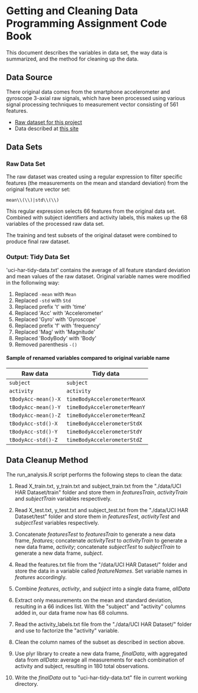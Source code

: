 # Getting and Cleaning Data Programming Assignment Code Book

This document describes the variables in data set, the way data is summarized, and the method for cleaning up the data.  

## Data Source

There original data comes from the smartphone accelerometer and gyroscope 3-axial raw signals, 
which have been processed using various signal processing techniques to measurement vector consisting of 561 features.
* [Raw dataset for this project](https://d396qusza40orc.cloudfront.net/getdata%2Fprojectfiles%2FUCI%20HAR%20Dataset.zip)
* Data described at [this site](http://archive.ics.uci.edu/ml/datasets/Human+Activity+Recognition+Using+Smartphones)       

## Data Sets

### Raw Data Set

The raw dataset was created using a regular expression to filter specific features (the measurements on the mean and standard deviation) from the original feature vector set:

`mean\\(\\)|std\\(\\)`

This regular expression selects 66 features from the original data set.
Combined with subject identifiers and activity labels, this makes up the
68 variables of the processed raw data set.

The training and test subsets of the original dataset were combined to produce final raw dataset.

### Output: Tidy Data Set

'uci-har-tidy-data.txt' contains the average of all feature standard deviation and mean values of the raw dataset. Original variable names were modified in the follonwing way:

 1. Replaced `-mean` with `Mean`
 2. Replaced `-std` with `Std`
 3. Replaced prefix 't' with 'time'
 4. Replaced 'Acc' with 'Accelerometer'
 5. Replaced 'Gyro' with 'Gyroscope'
 6. Replaced prefix 'f' with 'frequency'
 7. Replaced 'Mag' with 'Magnitude'
 8. Replaced 'BodyBody' with 'Body'
 9. Removed parenthesis `-()`

#### Sample of renamed variables compared to original variable name

 Raw data            | Tidy data 
 --------------------|--------------
 `subject`           | `subject`
 `activity`          | `activity`
 `tBodyAcc-mean()-X` | `timeBodyAccelerometerMeanX`
 `tBodyAcc-mean()-Y` | `timeBodyAccelerometerMeanY`
 `tBodyAcc-mean()-Z` | `timeBodyAccelerometerMeanZ`
 `tBodyAcc-std()-X`  | `timeBodyAccelerometerStdX`
 `tBodyAcc-std()-Y`  | `timeBodyAccelerometerStdY`
 `tBodyAcc-std()-Z`  | `timeBodyAccelerometerStdZ`

## Data Cleanup Method

The run_analysis.R script performs the following steps to clean the data:   

 1. Read X_train.txt, y_train.txt and subject_train.txt from the "./data/UCI HAR Dataset/train" folder and store them in *featuresTrain*, *activityTrain* and *subjectTrain* variables respectively.       
 2. Read X_test.txt, y_test.txt and subject_test.txt from the "./data/UCI HAR Dataset/test" folder and store them in *featuresTest*, *activityTest* and *subjectTest* variables respectively.  
 3. Concatenate *featuresTest* to *featuresTrain* to generate a new data frame, *features*; concatenate *activityTest* to *activityTrain* to generate a new data frame, *activity*; concatenate *subjectTest* to *subjectTrain* to generate a new data frame, *subject*.  
 4. Read the features.txt file from the "/data/UCI HAR Dataset/" folder and store the data in a variable called *featureNames*. Set variable names in *features* accordingly. 
 5. Combine *features*, *activity*, and *subject* into a single data frame, *allData*
 6. Extract only measurements on the mean and standard deviation, resulting in a 66 indices list. With the "subject" and "activity" columns added in, our data frame now has 68 columns. 
 7. Read the activity_labels.txt file from the "./data/UCI HAR Dataset/" folder and use to factorize the "activity" variable.
 8. Clean the column names of the subset as described in section above.   
 9. Use plyr library to create a new data frame, *finalData*, with aggregated data from *allData*: average all measurements for each combination of activity and subject, resulting in 180 total observations.
 
 
 10. Write the *finalData* out to "uci-har-tidy-data.txt" file in current working directory.  
